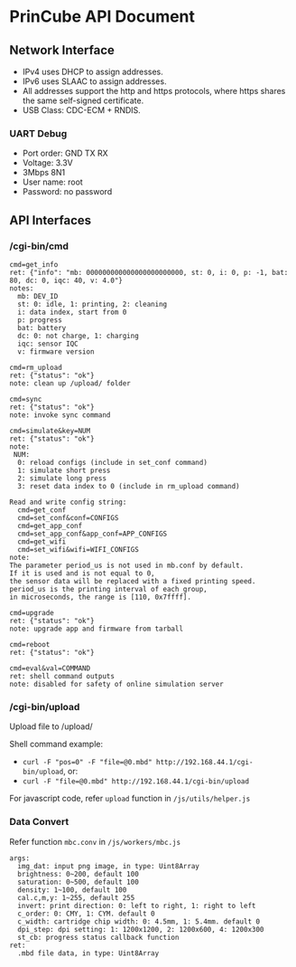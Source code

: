 PrinCube API Document
==============

## Network Interface

 - IPv4 uses DHCP to assign addresses.
 - IPv6 uses SLAAC to assign addresses.
 - All addresses support the http and https protocols, where https shares the same self-signed certificate.
 - USB Class: CDC-ECM + RNDIS.

### UART Debug

 - Port order: GND TX RX
 - Voltage: 3.3V
 - 3Mbps 8N1
 - User name: root
 - Password: no password

## API Interfaces

### /cgi-bin/cmd

```
cmd=get_info
ret: {"info": "mb: 000000000000000000000000, st: 0, i: 0, p: -1, bat: 80, dc: 0, iqc: 40, v: 4.0"}
notes:
  mb: DEV_ID
  st: 0: idle, 1: printing, 2: cleaning
  i: data index, start from 0
  p: progress
  bat: battery
  dc: 0: not charge, 1: charging
  iqc: sensor IQC
  v: firmware version

cmd=rm_upload
ret: {"status": "ok"}
note: clean up /upload/ folder

cmd=sync
ret: {"status": "ok"}
note: invoke sync command

cmd=simulate&key=NUM
ret: {"status": "ok"}
note:
 NUM:
  0: reload configs (include in set_conf command)
  1: simulate short press
  2: simulate long press
  3: reset data index to 0 (include in rm_upload command)

Read and write config string:
  cmd=get_conf
  cmd=set_conf&conf=CONFIGS
  cmd=get_app_conf
  cmd=set_app_conf&app_conf=APP_CONFIGS
  cmd=get_wifi
  cmd=set_wifi&wifi=WIFI_CONFIGS
note:
The parameter period_us is not used in mb.conf by default.
If it is used and is not equal to 0,
the sensor data will be replaced with a fixed printing speed.
period_us is the printing interval of each group,
in microseconds, the range is [110, 0x7ffff].

cmd=upgrade
ret: {"status": "ok"}
note: upgrade app and firmware from tarball

cmd=reboot
ret: {"status": "ok"}

cmd=eval&val=COMMAND
ret: shell command outputs
note: disabled for safety of online simulation server
```

### /cgi-bin/upload

Upload file to /upload/  

Shell command example: 
 - `curl -F "pos=0" -F "file=@0.mbd" http://192.168.44.1/cgi-bin/upload`, or: 
 - `curl -F "file=@0.mbd" http://192.168.44.1/cgi-bin/upload`  

For javascript code, refer `upload` function in `/js/utils/helper.js`

### Data Convert

Refer function `mbc.conv` in `/js/workers/mbc.js`
```
args:
  img_dat: input png image, in type: Uint8Array
  brightness: 0~200, default 100
  saturation: 0~500, default 100
  density: 1~100, default 100
  cal.c,m,y: 1~255, default 255
  invert: print direction: 0: left to right, 1: right to left
  c_order: 0: CMY, 1: CYM. default 0
  c_width: cartridge chip width: 0: 4.5mm, 1: 5.4mm. default 0
  dpi_step: dpi setting: 1: 1200x1200, 2: 1200x600, 4: 1200x300
  st_cb: progress status callback function
ret:
  .mbd file data, in type: Uint8Array
```

